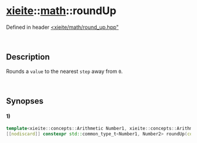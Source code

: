 # [xieite](../../xieite.md)\:\:[math](../../math.md)\:\:roundUp
Defined in header [<xieite/math/round_up.hpp"](../../../include/xieite/math/round_up.hpp)

&nbsp;

## Description
Rounds a `value` to the nearest `step` away from `0`.

&nbsp;

## Synopses
#### 1)
```cpp
template<xieite::concepts::Arithmetic Number1, xieite::concepts::Arithmetic Number2>
[[nodiscard]] constexpr std::common_type_t<Number1, Number2> roundUp(const Number1 value, const Number2 step = 1) noexcept;
```
